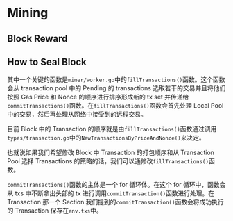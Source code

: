 # Mining

## Block Reward

## How to Seal Block

其中一个关键的函数是`miner/worker.go`中的`fillTransactions()`函数。这个函数会从 transaction pool 中的 Pending 的 transactions 选取若干的交易并且将他们按照 Gas Price 和 Nonce 的顺序进行排序形成新的 tx set 并传递给`commitTransactions()`函数。在`fillTransactions()`函数会首先处理 Local Pool 中的交易，然后再处理从网络中接受到的远程交易。

目前 Block 中的 Transaction 的顺序就是由`fillTransactions()`函数通过调用`types/transaction.go`中的`NewTransactionsByPriceAndNonce()`来决定。

也就说如果我们希望修改 Block 中 Transaction 的打包顺序和从 Transaction Pool 选择 Transactions 的策略的话，我们可以通修改`fillTransactions()`函数。

`commitTransactions()`函数的主体是一个 for 循环体。在这个 for 循环中，函数会从 txs 中不断拿出头部的 tx 进行调用`commitTransaction()`函数进行处理。在 Transaction 那一个 Section 我们提到的`commitTransaction()`函数会将成功执行的 Transaction 保存在`env.txs`中。
